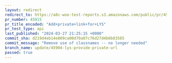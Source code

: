 ```yaml
---
layout: redirect
redirect_to: https://a8c-woo-test-reports.s3.amazonaws.com/public/pr/45915/api/index.html
pr_number: 45915
pr_title_encoded: "Add+private+link+for+LYS"
pr_test_type: api
last_published: "2024-03-27 21:25:15 +0000"
commit_sha: d219d4eb14e809ca00d70a07c76d27d4b6b83565
commit_message: "Remove use of classnames -- no longer needed"
branch_name: update/45904-lys-provide-private-url
passed: true
---
```

